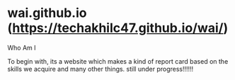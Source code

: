 # wai.github.io  (https://techakhilc47.github.io/wai/)
Who Am I

To begin with, its a website which makes a kind of report card based on the skills we acquire and many other things.
still under progress!!!!!!
